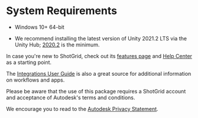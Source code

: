 # System Requirements

- Windows 10+ 64-bit

- We recommend installing the latest version of Unity 2021.2 LTS via the Unity Hub; [2020.2](https://unity3d.com/get-unity/download) is the minimum.

In case you're new to ShotGrid, check out its [features page](https://www.shotgridsoftware.com/features/) and [Help Center](https://help.autodesk.com/view/SGSUB/ENU/) as a starting point.

The [Integrations User Guide](https://help.autodesk.com/view/SGSUB/ENU/?guid=SG_Supervisor_Artist_sa_integrations_sa_integrations_user_guide_html) is also a great source for additional information on workflows and apps.

Please be aware that the use of this package requires a ShotGrid account and acceptance of Autodesk's terms and conditions.

We encourage you to read to the [Autodesk Privacy Statement](https://www.autodesk.com/company/legal-notices-trademarks/privacy-statement).
